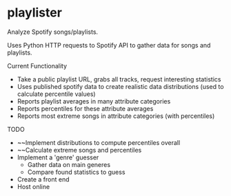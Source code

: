 # playlister
Analyze Spotify songs/playlists.

Uses Python HTTP requests to Spotify API to gather data for songs and playlists.

Current Functionality
* Take a public playlist URL, grabs all tracks, request interesting statistics
* Uses published spotify data to create realistic data distributions (used to calculate percentile values)
* Reports playlist averages in many attribute categories 
* Reports percentiles for these attribute averages
* Reports most extreme songs in attribute categories (with percentiles)

TODO
* ~~Implement distributions to compute percentiles overall
* ~~Calculate extreme songs and percentiles
* Implement a 'genre' guesser
	* Gather data on main generes
	* Compare found statistics to guess
* Create a front end
* Host online
